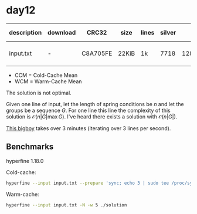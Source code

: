 # day12

| description | download | CRC32    | size  | lines | silver | gold            | CCM [ms]     | WCM [ms]     |
| ----------- | -------- | -------- | ----- | ----- | ------ | --------------- | ------------ | ------------ |
| input.txt   | -        | C8A705FE | 22KiB | 1k    | 7718   | 128741994134728 | 48.40 ± 0.82 | 42.83 ± 0.64 |

- CCM = Cold-Cache Mean
- WCM = Warm-Cache Mean

The solution is not optimal.

Given one line of input, let the length of spring conditions be $n$ and let the groups be a sequence $G$.
For one line this line the complexity of this solution is $\mathcal O(n |G| \max G)$.
I've heard there exists a solution with $\mathcal O(n |G|)$.

[This bigboy](https://files.catbox.moe/h3lff6.txt) takes over 3 minutes (iterating over 3 lines per second).

## Benchmarks

hyperfine 1.18.0

Cold-cache:

```bash
hyperfine --input input.txt --prepare 'sync; echo 3 | sudo tee /proc/sys/vm/drop_caches' ./solution
```

Warm-cache:

```bash
hyperfine --input input.txt -N -w 5 ./solution
```
